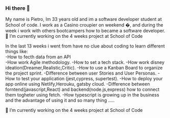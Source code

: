 ### Hi there 👋

My name is Pietro, Im 33 years old and im a software developer student at School of code.
I work as a Casino croupier on weekend �, and during the week i work with others bootcampers how to became a software developer.
 🔭 I’m currently working on the 4 weeks project at School of  Code
 
 
In the last 13 weeks i went from have no clue about coding to learn different things like:\
 -How to fecth data from an API\
 -How work Agile methodology. 
 -How to set a tech stack. 
 -How work disney ideation(Dreamer,Realistic,Critic). 
 -How to use a Kanban Board to organize the project sprint. 
 -Difference between user Stories and User Personas. 
 -How to test your application (jest,cypress, supertest). 
 -How to deploy your app online using Netlify,Herouku, gatsby cloud. 
 -Difference between forntend(javascript,React) and backend(node.js,express) how to connect them togheter using fetch. 
 -How typescript is growing up in the business and the advantage of using it and so many thing .....  

 
 🔭 I’m currently working on the 4 weeks project at School of  Code
 

